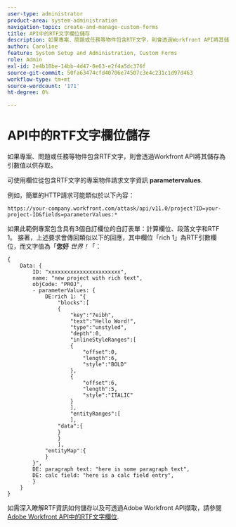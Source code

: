```yaml
---
user-type: administrator
product-area: system-administration
navigation-topic: create-and-manage-custom-forms
title: API中的RTF文字欄位儲存
description: 如果專案、問題或任務等物件包含RTF文字，則會透過Workfront API將其儲存為引數值以供存取。
author: Caroline
feature: System Setup and Administration, Custom Forms
role: Admin
exl-id: 2e4b18be-14bb-4d47-8e63-e2f4a5dc376f
source-git-commit: 50fa63474cfd40706e74507c3e4c231c1d97d463
workflow-type: tm+mt
source-wordcount: '171'
ht-degree: 0%

---
```


# API中的RTF文字欄位儲存

如果專案、問題或任務等物件包含RTF文字，則會透過Workfront API將其儲存為引數值以供存取。

可使用欄位從包含RTF文字的專案物件請求文字資訊 **parametervalues**.

例如，簡單的HTTP請求可能類似於以下內容：

`https://your-company.workfront.com/attask/api/v11.0/project?ID=your-project-ID&fields=parameterValues:*`

如果此範例專案包含具有3個自訂欄位的自訂表單：計算欄位、段落文字和RTF 1。 接著，上述要求會傳回類似以下的回應，其中欄位「rich 1」為RTF引數欄位，而文字值為「**您好** *世界！*「：

```
{
    Data: {
        ID: "xxxxxxxxxxxxxxxxxxxxxxx",
        name: "new project with rich text",
        objCode: "PROJ",
        - parameterValues: {
            DE:rich 1: "{
                "blocks":[
                {
                    "key":"7eibh",
                    "text":"Hello Word!",
                    "type":"unstyled",
                    "depth":0,
                    "inlineStyleRanges":[
                    {
                        "offset":0,
                        "length":6,
                        "style":"BOLD"
                    },
                    {
                        "offset":6,
                        "length":5,
                        "style":"ITALIC"
                    }
                    ],
                    "entityRanges":[
                    ],
                "data":{
                }
                }
                ],
            "entityMap":{
            }
        }",
        DE: paragraph text: "here is some paragraph text",
        DE: calc field: "here is a calc field entry",
        }
    }
}
```

如需深入瞭解RTF資訊如何儲存以及可透過Adobe Workfront API擷取，請參閱 [Adobe Workfront API中的RTF文字欄位](../../../wf-api/general/rich-text-field-api.md).
